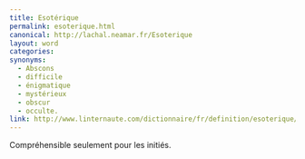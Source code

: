 ```yaml
---
title: Esotérique
permalink: esoterique.html
canonical: http://lachal.neamar.fr/Esoterique
layout: word
categories:
synonyms:
  - Abscons
  - difficile
  - énigmatique
  - mystérieux
  - obscur
  - occulte.
link: http://www.linternaute.com/dictionnaire/fr/definition/esoterique/
---
```


Compréhensible seulement pour les initiés.

